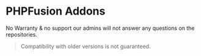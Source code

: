 # PHPFusion Addons

No Warranty & no support our admins will not answer any questions on the repositories.

> Compatibility with older versions is not guaranteed.

